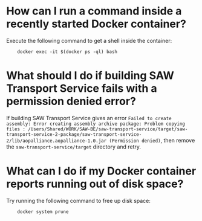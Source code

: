 # How can I run a command inside a recently started Docker container?

Execute the following command to get a shell inside the container:

        docker exec -it $(docker ps -ql) bash

# What should I do if building SAW Transport Service fails with a permission denied error?

If building SAW Transport Service gives an error `Failed to create
assembly: Error creating assembly archive package: Problem copying
files :
/Users/Shared/WORK/SAW-BE/saw-transport-service/target/saw-transport-service-2-package/saw-transport-service-2/lib/aopalliance.aopalliance-1.0.jar
(Permission denied)`, then remove the `saw-transport-service/target`
directory and retry.

# What can I do if my Docker container reports running out of disk space?

Try running the following command to free up disk space:

        docker system prune
